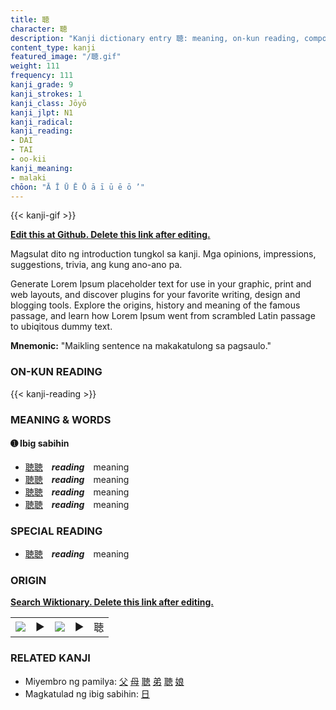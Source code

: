 ```yaml
---
title: 聴
character: 聴
description: "Kanji dictionary entry 聴: meaning, on-kun reading, compounds, origin, related kanji"
content_type: kanji
featured_image: "/聴.gif"
weight: 111
frequency: 111
kanji_grade: 9
kanji_strokes: 1
kanji_class: Jōyō
kanji_jlpt: N1
kanji_radical: 
kanji_reading: 
- DAI
- TAI
- oo-kii
kanji_meaning:
- malaki
chōon: "Ā Ī Ū Ē Ō ā ī ū ē ō ’"
---
```

[//]: # (Don't edit the line below. Kanji animated GIF code is automatically generated.)
{{< kanji-gif >}}

[//]: # (Edit below this line.)

**[Edit this at Github. Delete this link after editing.](https://github.com/tim0g/tim/tree/main/content/kanji/聴/index.md)**

Magsulat dito ng introduction tungkol sa kanji. Mga opinions, impressions, suggestions, trivia, ang kung ano-ano pa.

Generate Lorem Ipsum placeholder text for use in your graphic, print and web layouts, and discover plugins for your favorite writing, design and blogging tools. Explore the origins, history and meaning of the famous passage, and learn how Lorem Ipsum went from scrambled Latin passage to ubiqitous dummy text.
 
**Mnemonic:** "Maikling sentence na makakatulong sa pagsaulo."

### ON-KUN READING

[//]: # (Don't edit the line below. ON-KUN READING code is automatically generated.)
{{< kanji-reading >}}

### MEANING & WORDS

#### ➊ **Ibig sabihin**
  - [聴](../聴)[聴](../聴)　***reading***　meaning
  - [聴](../聴)[聴](../聴)　***reading***　meaning
  - [聴](../聴)[聴](../聴)　***reading***　meaning
  - [聴](../聴)[聴](../聴)　***reading***　meaning

### SPECIAL READING
  - [聴](../聴)[聴](../聴)　***reading***　meaning

### ORIGIN

**[Search Wiktionary. Delete this link after editing.](https://wiktionary.org/wiki/聴)**
<table class="kanji-table"><tr><td>
<img src="60px-聴-bronze.svg.png">
</td><td>▶</td><td>
<img src="60px-聴-oracle.svg.png">
</td><td>▶</td>
<td class="kanji-origin">聴</td>
</tr></table>

### RELATED KANJI
- Miyembro ng pamilya: [父](../父) [母](../母) [聴](../聴) [弟](../弟) [聴](../聴) [娘](../娘)
- Magkatulad ng ibig sabihin: [日](../日)
